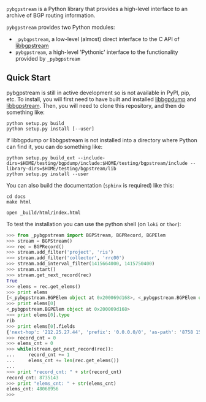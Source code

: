 `pybgpstream` is a Python library that provides a high-level interface to an
archive of BGP routing information.

`pybgpstream` provides two Python modules:
 - `_pybgpstream`, a low-level (almost) direct interface to the C API of
   [libbgpstream](https://github.com/caida/bgpstream)
 - `pybgpstream`, a high-level 'Pythonic' interface to the functionality
   provided by `_pybgpstream`


Quick Start
-----------

pybgpstream is still in active development so is not available in PyPI, pip,
etc. To install, you will first need to have built and installed
[libbgpdump](https://github.com/caida/bgpdump) and
[libbgpstream](https://github.com/caida/bgpstream). Then, you will need to clone
this repository, and then do something like:

~~~
python setup.py build
python setup.py install [--user]
~~~

If libbgpdump or libbgpstream is not installed into a directory where Python can
find it, you can do something like:

~~~
python setup.py build_ext --include-dirs=$HOME/testing/bgpdump/include:$HOME/testing/bgpstream/include --library-dirs=$HOME/testing/bgpstream/lib
python setup.py install --user
~~~

You can also build the documentation (`sphinx` is required) like this:

~~~
cd docs
make html

open _build/html/index.html
~~~


To test the installation you can use the python shell (on `loki` or `thor`):

```python
>>> from _pybgpstream import BGPStream, BGPRecord, BGPElem
>>> stream = BGPStream()
>>> rec = BGPRecord()
>>> stream.add_filter('project', 'ris')
>>> stream.add_filter('collector', 'rrc00')
>>> stream.add_interval_filter(1415664000, 1415750400)
>>> stream.start()
>>> stream.get_next_record(rec)
True
>>> elems = rec.get_elems()
>>> print elems
[<_pybgpstream.BGPElem object at 0x200069d168>, <_pybgpstream.BGPElem object at 0x200069d150>]
>>> print elems[0]
<_pybgpstream.BGPElem object at 0x200069d168>
>>> print elems[0].type
rib
>>> print elems[0].fields
{'next-hop': '212.25.27.44', 'prefix': '0.0.0.0/0', 'as-path': '8758 15576'}
>>> record_cnt = 0
>>> elems_cnt = 0
>>> while(stream.get_next_record(rec)):
...     record_cnt += 1
...     elems_cnt += len(rec.get_elems())
...
>>> print "record_cnt: " + str(record_cnt)
record_cnt: 8735143
>>> print "elems_cnt: " + str(elems_cnt)
elems_cnt: 48068956
>>>
```
